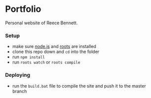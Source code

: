 # Portfolio

Personal website of Reece Bennett.

### Setup

- make sure [node.js](http://nodejs.org) and [roots](http://roots.cx) are installed
- clone this repo down and `cd` into the folder
- run `npm install`
- run `roots watch` or `roots compile`

### Deploying

- run the `build.bat` file to compile the site and push it to the master branch